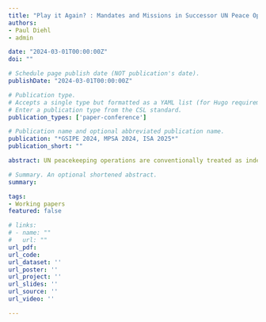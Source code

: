 ```yaml
---
title: "Play it Again? : Mandates and Missions in Successor UN Peace Operations"
authors:
- Paul Diehl
- admin

date: "2024-03-01T00:00:00Z"
doi: ""

# Schedule page publish date (NOT publication's date).
publishDate: "2024-03-01T00:00:00Z"

# Publication type.
# Accepts a single type but formatted as a YAML list (for Hugo requirements).
# Enter a publication type from the CSL standard.
publication_types: ['paper-conference']

# Publication name and optional abbreviated publication name.
publication: "*GSIPE 2024, MPSA 2024, ISA 2025*"
publication_short: ""

abstract: UN peacekeeping operations are conventionally treated as independent of one another for the purposes of analyses. In fact, many of them directly follow predecessors in the same conflict and in the same host countries. This paper is designed to accomplish three things: (1) identify which UN peacekeeping operations are succeeded directly by other operations, (2) document how the original and successor operations differ, if at all, using 6 differrent data sets on missons/mandates/tasks, and (3) provide a theoretical model to account for mission similarity and differences between original and successor operations. The scope of the study is all UN peace operations from 1948-present.

# Summary. An optional shortened abstract.
summary: 

tags:
- Working papers
featured: false

# links:
# - name: ""
#   url: ""
url_pdf: 
url_code: 
url_dataset: ''
url_poster: ''
url_project: ''
url_slides: ''
url_source: ''
url_video: ''

---
```

